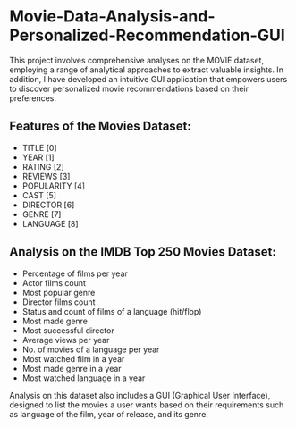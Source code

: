 # Movie-Data-Analysis-and-Personalized-Recommendation-GUI
This project involves comprehensive analyses on the MOVIE dataset, employing a range of analytical approaches to extract valuable insights. In addition, I have developed an intuitive GUI application that empowers users to discover personalized movie recommendations based on their preferences. 


## Features of the Movies Dataset:

- TITLE [0]
- YEAR [1]
- RATING [2]
- REVIEWS [3]
- POPULARITY [4]
- CAST [5]
- DIRECTOR [6]
- GENRE [7]
- LANGUAGE [8]

## Analysis on the IMDB Top 250 Movies Dataset:

- Percentage of films per year
- Actor films count
- Most popular genre
- Director films count
- Status and count of films of a language (hit/flop)
- Most made genre
- Most successful director
- Average views per year
- No. of movies of a language per year
- Most watched film in a year
- Most made genre in a year
- Most watched language in a year

Analysis on this dataset also includes a GUI (Graphical User Interface), designed to list the movies a user wants based on their requirements such as language of the film, year of release, and its genre.
